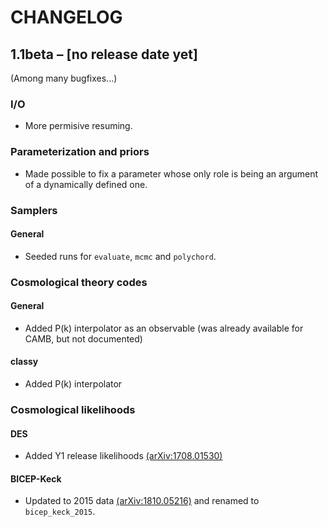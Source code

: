 # CHANGELOG

## 1.1beta – [no release date yet]

(Among many bugfixes...)

### I/O

- More permisive resuming.

### Parameterization and priors

- Made possible to fix a parameter whose only role is being an argument of a dynamically defined one.

### Samplers

#### General

- Seeded runs for `evaluate`, `mcmc` and `polychord`.

### Cosmological theory codes

#### General

- Added P(k) interpolator as an observable (was already available for CAMB, but not documented)

#### classy

- Added P(k) interpolator

### Cosmological likelihoods

#### DES

- Added Y1 release likelihoods [(arXiv:1708.01530)](https://arxiv.org/abs/1708.01530)

#### BICEP-Keck

- Updated to 2015 data [(arXiv:1810.05216)](https://arxiv.org/abs/1810.05216) and renamed to `bicep_keck_2015`.
